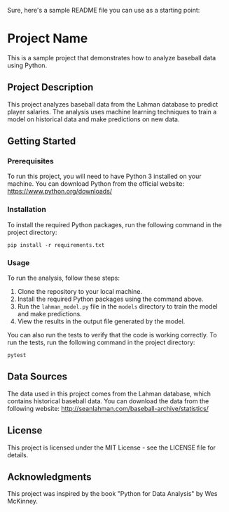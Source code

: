 Sure, here's a sample README file you can use as a starting point:

# Project Name

This is a sample project that demonstrates how to analyze baseball data using Python.

## Project Description

This project analyzes baseball data from the Lahman database to predict player salaries. The analysis uses machine learning techniques to train a model on historical data and make predictions on new data.

## Getting Started

### Prerequisites

To run this project, you will need to have Python 3 installed on your machine. You can download Python from the official website: https://www.python.org/downloads/

### Installation

To install the required Python packages, run the following command in the project directory:

```
pip install -r requirements.txt
```

### Usage

To run the analysis, follow these steps:

1. Clone the repository to your local machine.
2. Install the required Python packages using the command above.
3. Run the `lahman_model.py` file in the `models` directory to train the model and make predictions.
4. View the results in the output file generated by the model.

You can also run the tests to verify that the code is working correctly. To run the tests, run the following command in the project directory:

```
pytest
```

## Data Sources

The data used in this project comes from the Lahman database, which contains historical baseball data. You can download the data from the following website: http://seanlahman.com/baseball-archive/statistics/

## License

This project is licensed under the MIT License - see the LICENSE file for details.

## Acknowledgments

This project was inspired by the book "Python for Data Analysis" by Wes McKinney.
